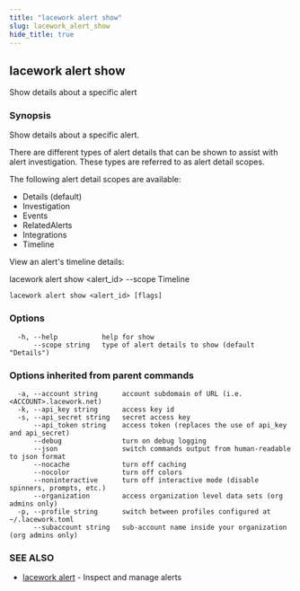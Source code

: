 ```yaml
---
title: "lacework alert show"
slug: lacework_alert_show
hide_title: true
---
```


## lacework alert show

Show details about a specific alert

### Synopsis

Show details about a specific alert.

There are different types of alert details that can be shown to assist
with alert investigation. These types are referred to as alert detail scopes.

The following alert detail scopes are available:

  * Details (default)
  * Investigation
  * Events
  * RelatedAlerts
  * Integrations
  * Timeline

View an alert's timeline details:

  lacework alert show <alert_id> --scope Timeline


```
lacework alert show <alert_id> [flags]
```

### Options

```
  -h, --help           help for show
      --scope string   type of alert details to show (default "Details")
```

### Options inherited from parent commands

```
  -a, --account string      account subdomain of URL (i.e. <ACCOUNT>.lacework.net)
  -k, --api_key string      access key id
  -s, --api_secret string   secret access key
      --api_token string    access token (replaces the use of api_key and api_secret)
      --debug               turn on debug logging
      --json                switch commands output from human-readable to json format
      --nocache             turn off caching
      --nocolor             turn off colors
      --noninteractive      turn off interactive mode (disable spinners, prompts, etc.)
      --organization        access organization level data sets (org admins only)
  -p, --profile string      switch between profiles configured at ~/.lacework.toml
      --subaccount string   sub-account name inside your organization (org admins only)
```

### SEE ALSO

* [lacework alert](lacework_alert.md)	 - Inspect and manage alerts

